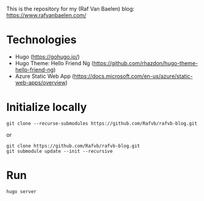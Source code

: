 This is the repository for my (Raf Van Baelen) blog: https://www.rafvanbaelen.com/

# Technologies
* Hugo (https://gohugo.io/)
* Hugo Theme: Hello Friend Ng (https://github.com/rhazdon/hugo-theme-hello-friend-ng)
* Azure Static Web App (https://docs.microsoft.com/en-us/azure/static-web-apps/overview)

# Initialize locally
```
git clone --recurse-submodules https://github.com/Rafvb/rafvb-blog.git
```

or

```
git clone https://github.com/Rafvb/rafvb-blog.git
git submodule update --init --recursive
```

# Run
```
hugo server
```